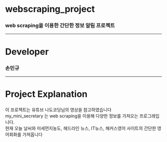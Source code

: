 # webscraping_project
### web scraping을 이용한 간단한 정보 알림 프로젝트
---------------------------------
# Developer
### 손민규
---------------------------
# Project Explanation
###
이 프로젝트는 유튜브 나도코딩님의 영상을 참고하였습니다  
my_mini_secretary 는 web scraping을 이용해 다양한 정보를 가져오는 프로그래입니다.  
현재 오늘 날씨와 미세먼지농도, 헤드라인 뉴스, IT뉴스, 해커스영어 사이트의 간단한 영어회화를 가져옵니다  
###
